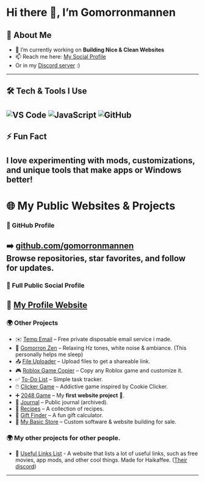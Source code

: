 # Hi there 👋, I’m Gomorronmannen

## 🚀 About Me
- 🔭 I’m currently working on **Building Nice & Clean Websites**
- 📫 Reach me here: [My Social Profile](https://gomorronmannen.github.io/my-profile/)
- Or in my [Discord server](https://discord.gg/A4wNyhpSvA) :)
---
## 🛠️ Tech & Tools I Use
![VS Code](https://img.shields.io/badge/VS%20Code-0078d7?style=for-the-badge&logo=visual-studio-code&logoColor=white)
![JavaScript](https://img.shields.io/badge/JavaScript-f7df1e?style=for-the-badge&logo=javascript&logoColor=black)
![GitHub](https://img.shields.io/badge/GitHub-181717?style=for-the-badge&logo=github&logoColor=white)
---
## ⚡ Fun Fact
I love experimenting with **mods, customizations, and unique tools** that make apps or Windows better!
---
# 🌐 My Public Websites & Projects

### 🔶 GitHub Profile
➡️ **[github.com/gomorronmannen](https://github.com/gomorronmannen)**  
Browse repositories, star favorites, and follow for updates.
---
### 📂 Full Public Social Profile  
🔗 **[My Profile Website](https://gomorronmannen.github.io/my-profile/)**
---
### 🌍 Other Projects
- ✉️ [Temp Email](https://gomorronmannen.github.io/temp-email/) – Free private disposable email service i made.
- 🌿 [Gomorron Zen](https://gomorronmannen.github.io/Gomorron-Zen/) – Relaxing Hz tones, white noise & ambiance. (This personally helps me sleep)
- 📤 [File Uploader](https://gomorronmannen.github.io/fileuploader/) – Upload files to get a shareable link.
- 🎮 [Roblox Game Copier](https://gomorronmannen.github.io/roblox-game-copier/) – Copy any Roblox game and customize it.  
- ✅ [To-Do List](https://gomorronmannen.github.io/to-do-list/) – Simple task tracker.
- 🖱️ [Clicker Game](https://gomorronmannen.github.io/clicker-game/) – Addictive game inspired by Cookie Clicker.
- ➕ [2048 Game](https://gomorronmannen.github.io/2048-game/) – My **first website project** 🎉.
- 📓 [Journal](https://gomorronmannen.github.io/official-public-journal/) – Public journal (archived).
- 🍳 [Recipes](https://gomorronmannen.github.io/gomorron-recipes/) – A collection of recipes.
- 🎁 [Gift Finder](https://gomorronmannen.github.io/gift-finder/) – A fun gift calculator.
- 💼 [My Basic Store](https://gomorronmannen.github.io/my-simple-store/) – Custom software & website building for sale.
### 🌍 My other projects for other people.
- 🔗 [Useful Links List](https://coffee-cheats-web.github.io/Useful-Links/) - A website that lists a lot of useful links, such as free movies, app mods, and other cool things. Made for Haikaffee. ([Their discord](https://discord.gg/yuWwTcmQDH))
---
